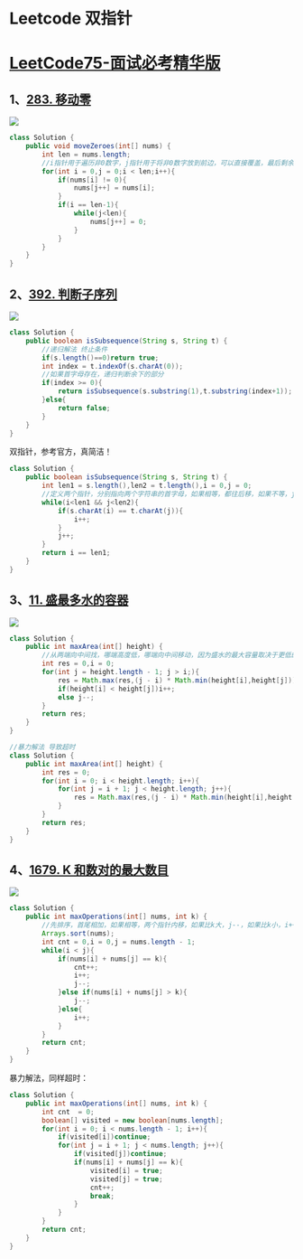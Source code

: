 # Leetcode 双指针


# [LeetCode75-面试必考精华版](https://leetcode.cn/studyplan/leetcode-75/)

## 1、[283. 移动零](https://leetcode.cn/problems/move-zeroes/)

![](https://image.okzhp.xyz/img/20240123172057.png)

```java
class Solution {
    public void moveZeroes(int[] nums) {
        int len = nums.length;
        //i指针用于遍历非0数字，j指针用于将非0数字放到前边，可以直接覆盖，最后剩余的都用0填充即可
        for(int i = 0,j = 0;i < len;i++){
            if(nums[i] != 0){
                nums[j++] = nums[i];
            }
            if(i == len-1){
                while(j<len){
                    nums[j++] = 0;
                }
            }
        }
    }
}
```

## 2、[392. 判断子序列](https://leetcode.cn/problems/is-subsequence/)

![](https://image.okzhp.xyz/img/20240123180335.png)

```java
class Solution {
    public boolean isSubsequence(String s, String t) {
        //递归解法 终止条件
        if(s.length()==0)return true;
        int index = t.indexOf(s.charAt(0));
        //如果首字母存在，递归判断余下的部分
        if(index >= 0){
            return isSubsequence(s.substring(1),t.substring(index+1));
        }else{
            return false;
        }
    }
}
```

双指针，参考官方，真简洁！

```java
class Solution {
    public boolean isSubsequence(String s, String t) {
        int len1 = s.length(),len2 = t.length(),i = 0,j = 0;
        //定义两个指针，分别指向两个字符串的首字母，如果相等，都往后移，如果不等，j往后移
        while(i<len1 && j<len2){
            if(s.charAt(i) == t.charAt(j)){
                i++;
            }
            j++;
        }
        return i == len1;
    }
}
```

## 3、[11. 盛最多水的容器](https://leetcode.cn/problems/container-with-most-water/)

![](https://image.okzhp.xyz/img/20240125232718.png)

```java
class Solution {
    public int maxArea(int[] height) {
        //从两端向中间找，哪端高度低，哪端向中间移动，因为盛水的最大容量取决于更低的一端
        int res = 0,i = 0;
        for(int j = height.length - 1; j > i;){
            res = Math.max(res,(j - i) * Math.min(height[i],height[j]));
            if(height[i] < height[j])i++;
            else j--;
        }
        return res;
    }
}
```

```java
//暴力解法 导致超时
class Solution {
    public int maxArea(int[] height) {
        int res = 0;
        for(int i = 0; i < height.length; i++){
            for(int j = i + 1; j < height.length; j++){
                res = Math.max(res,(j - i) * Math.min(height[i],height[j]));
            }
        }
        return res;
    }
}

```

## 4、[1679. K 和数对的最大数目](https://leetcode.cn/problems/max-number-of-k-sum-pairs/)

![](https://image.okzhp.xyz/img/20240125234833.png)

```java
class Solution {
    public int maxOperations(int[] nums, int k) {
        //先排序，首尾相加，如果相等，两个指针内移，如果比k大，j--，如果比k小，i++
        Arrays.sort(nums);
        int cnt = 0,i = 0,j = nums.length - 1;
        while(i < j){
            if(nums[i] + nums[j] == k){
                cnt++;
                i++;
                j--;
            }else if(nums[i] + nums[j] > k){
                j--;
            }else{
                i++;
            }
        }
        return cnt;
    }
}
```

暴力解法，同样超时：

```java
class Solution {
    public int maxOperations(int[] nums, int k) {
        int cnt  = 0;
        boolean[] visited = new boolean[nums.length];
        for(int i = 0; i < nums.length - 1; i++){
            if(visited[i])continue;
            for(int j = i + 1; j < nums.length; j++){
                if(visited[j])continue;
                if(nums[i] + nums[j] == k){
                    visited[i] = true;
                    visited[j] = true;
                    cnt++;
                    break;
                }
            }
        }
        return cnt;
    }
}
```

